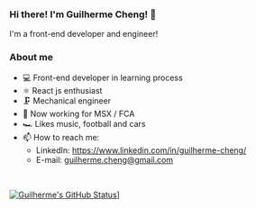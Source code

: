 ### Hi there! I'm Guilherme Cheng! 👋

I'm a front-end developer and engineer!

### About me

- 💻 Front-end developer in learning process
- ⚛️ React js enthusiast
- 🗜️ Mechanical engineer
- 👔 Now working for MSX / FCA
- 🏎️ Likes music, football and cars
- 📫 How to reach me: 
  - LinkedIn: https://www.linkedin.com/in/guilherme-cheng/
  - E-mail: guilherme.cheng@gmail.com   


<br>

[![Guilherme's GitHub Status](https://github-readme-stats.vercel.app/api?username=Guilhermecheng&show_icons=true&theme=synthwave)](https://github.com/Guilhermecheng/Guilhermecheng)]


<!--
**Guilhermecheng/Guilhermecheng** is a ✨ _special_ ✨ repository because its `README.md` (this file) appears on your GitHub profile.

Here are some ideas to get you started:

- 🔭 I’m currently working on ...
- 🌱 I’m currently learning ...
- 👯 I’m looking to collaborate on ...
- 🤔 I’m looking for help with ...
- 💬 Ask me about ...
- 📫 How to reach me: ...
- 😄 Pronouns: ...
- ⚡ Fun fact: ...
-->
